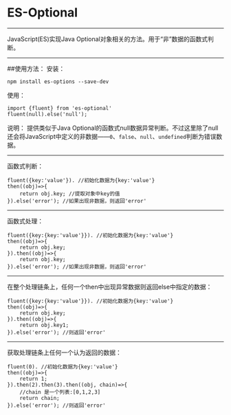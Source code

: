 # ES-Optional
---
JavaScript(ES)实现Java Optional对象相关的方法。用于“非”数据的函数式判断。

---
##使用方法：
安装：
```
npm install es-options --save-dev
```
使用：
```
import {fluent} from 'es-optional'
fluent(null).else('null');
```
说明：
提供类似于Java Optional的函数式null数据异常判断。不过这里除了null还会将JavaScript中定义的非数据——`0`、`false`、`null`、`undefined`判断为错误数据。

---
函数式判断：
```
fluent({key:'value'}). //初始化数据为{key:'value'}
then((obj)=>{
    return obj.key; //提取对象中key的值
}).else('error'); //如果出现非数据，则返回'error'
```

---
函数式处理：
```
fluent({key:{key:'value'}}). //初始化数据为{key:'value'}
then((obj)=>{
    return obj.key;
}).then((obj)=>{
    return obj.key;
}).else('error'); //如果出现非数据，则返回'error'
```

---
在整个处理链条上，任何一个then中出现异常数据则返回else中指定的数据：
```
fluent({key:{key:'value'}}). //初始化数据为{key:'value'}
then((obj)=>{
    return obj.key;
}).then((obj)=>{
    return obj.key1;
}).else('error'); //则返回'error'
```

---
获取处理链条上任何一个认为返回的数据：
```
fluent(0). //初始化数据为{key:'value'}
then((obj)=>{
    return 1;
}).then(2).then(3).then((obj, chain)=>{
    //chain 是一个列表:[0,1,2,3]
    return chain;
}).else('error'); //则返回'error'
```
